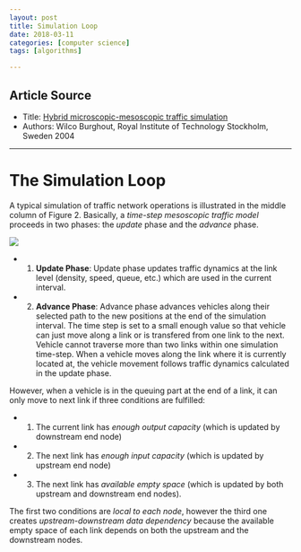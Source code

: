 ```yaml
---
layout: post
title: Simulation Loop
date: 2018-03-11
categories: [computer science]
tags: [algorithms]

---
```


## Article Source
* Title: [Hybrid microscopic-mesoscopic traffic simulation](https://www.kth.se/polopoly_fs/1.742065!/hybrid%20mesoscopic.pdf)
* Authors: Wilco Burghout, Royal Institute of Technology Stockholm, Sweden 2004

---

# The Simulation Loop

A typical simulation of traffic network operations is illustrated in the middle column of Figure 2. Basically, a *time-step mesoscopic traffic model* proceeds in two phases: the *update* phase and the *advance* phase.

![](http://sungsoo.github.com/images/sim-loop.png)

* 1) **Update Phase**: Update phase updates traffic dynamics at the link level (density, speed, queue, etc.) which are used in the current interval.
* 2) **Advance Phase**: Advance phase advances vehicles along their selected path to the new positions at the end of the simulation interval. The time step is set to a small enough value so that vehicle can just move along a link or is transfered from one link to the next. Vehicle cannot traverse more than two links within one simulation time-step. When a vehicle moves along the link where it is currently located at, the vehicle movement follows traffic dynamics calculated in the update phase. 

However, when a vehicle is in the queuing part at the end of a link, it can only move to next link if three conditions are fulfilled:

* 1) The current link has *enough output capacity* (which is updated by downstream end node)
* 2) The next link has *enough input capacity* (which is updated by upstream end node)
* 3) The next link has *available empty space* (which is updated by both upstream and downstream end nodes).

The first two conditions are *local to each node*, however the third one creates *upstream-downstream data dependency* because the available empty space of each link depends on both the upstream and the downstream nodes.